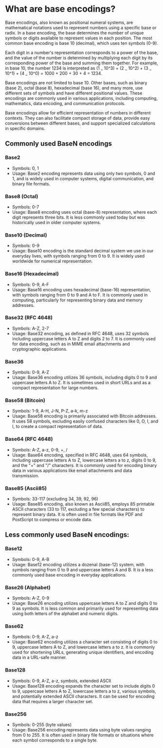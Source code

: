 # What are base encodings?

Base encodings, also known as positional numeral systems, are mathematical notations used to represent numbers using a specific base or radix. In a base encoding, the base determines the number of unique symbols or digits available to represent values in each position. The most common base encoding is base 10 (decimal), which uses ten symbols (0-9).

Each digit in a number's representation corresponds to a power of the base, and the value of the number is determined by multiplying each digit by its corresponding power of the base and summing them together. For example, in base 10, the number 1234 is interpreted as (1 _ 10^3) + (2 _ 10^2) + (3 _ 10^1) + (4 _ 10^0) = 1000 + 200 + 30 + 4 = 1234.

Base encodings are not limited to base 10. Other bases, such as binary (base 2), octal (base 8), hexadecimal (base 16), and many more, use different sets of symbols and have different positional values. These encodings are commonly used in various applications, including computing, mathematics, data encoding, and communication protocols.

Base encodings allow for efficient representation of numbers in different contexts. They can also facilitate compact storage of data, provide easy conversions between different bases, and support specialized calculations in specific domains.

## Commonly used BaseN encodings

### Base2

- Symbols: 0, 1
- Usage: Base2 encoding represents data using only two symbols, 0 and 1, and is widely used in computer systems, digital communication, and binary file formats.

### Base8 (Octal)

- Symbols: 0-7
- Usage: Base8 encoding uses octal (base-8) representation, where each digit represents three bits. It is less commonly used today but was historically used in older computer systems.

### Base10 (Decimal)

- Symbols: 0-9
- Usage: Base10 encoding is the standard decimal system we use in our everyday lives, with symbols ranging from 0 to 9. It is widely used worldwide for numerical representation.

### Base16 (Hexadecimal)

- Symbols: 0-9, A-F
- Usage: Base16 encoding uses hexadecimal (base-16) representation, with symbols ranging from 0 to 9 and A to F. It is commonly used in computing, particularly for representing binary data and memory addresses.

### Base32 (RFC 4648)

- Symbols: A-Z, 2-7
- Usage: Base32 encoding, as defined in RFC 4648, uses 32 symbols including uppercase letters A to Z and digits 2 to 7. It is commonly used for data encoding, such as in MIME email attachments and cryptographic applications.

### Base36

- Symbols: 0-9, A-Z
- Usage: Base36 encoding utilizes 36 symbols, including digits 0 to 9 and uppercase letters A to Z. It is sometimes used in short URLs and as a compact representation for large numbers.

### Base58 (Bitcoin)

- Symbols: 1-9, A-H, J-N, P-Z, a-k, m-z
- Usage: Base58 encoding is primarily associated with Bitcoin addresses. It uses 58 symbols, excluding easily confused characters like 0, O, I, and l, to create a compact representation of data.

### Base64 (RFC 4648)

- Symbols: A-Z, a-z, 0-9, +, /
- Usage: Base64 encoding, specified in RFC 4648, uses 64 symbols, including uppercase letters A to Z, lowercase letters a to z, digits 0 to 9, and the "+" and "/" characters. It is commonly used for encoding binary data in various applications like email attachments and data transmission.

### Base85 (Ascii85)

- Symbols: 33-117 (excluding 34, 39, 92, 96)
- Usage: Base85 encoding, also known as Ascii85, employs 85 printable ASCII characters (33 to 117, excluding a few special characters) to represent binary data. It is often used in file formats like PDF and PostScript to compress or encode data.

## Less commonly used BaseN encodings:

### Base12

- Symbols: 0-9, A-B
- Usage: Base12 encoding utilizes a dozenal (base-12) system, with symbols ranging from 0 to 9 and uppercase letters A and B. It is a less commonly used base encoding in everyday applications.

### Base26 (Alphabet)

- Symbols: A-Z, 0-9
- Usage: Base26 encoding utilizes uppercase letters A to Z and digits 0 to 9 as symbols. It is less common and primarily used for representing data using both letters of the alphabet and numeric digits.

### Base62

- Symbols: 0-9, A-Z, a-z
- Usage: Base62 encoding utilizes a character set consisting of digits 0 to 9, uppercase letters A to Z, and lowercase letters a to z. It is commonly used for shortening URLs, generating unique identifiers, and encoding data in a URL-safe manner.

### Base128

- Symbols: 0-9, A-Z, a-z, symbols, extended ASCII
- Usage: Base128 encoding expands the character set to include digits 0 to 9, uppercase letters A to Z, lowercase letters a to z, various symbols, and potentially extended ASCII characters. It can be used for encoding data that requires a larger character set.

### Base256

- Symbols: 0-255 (byte values)
- Usage: Base256 encoding represents data using byte values ranging from 0 to 255. It is often used in binary file formats or situations where each symbol corresponds to a single byte.

